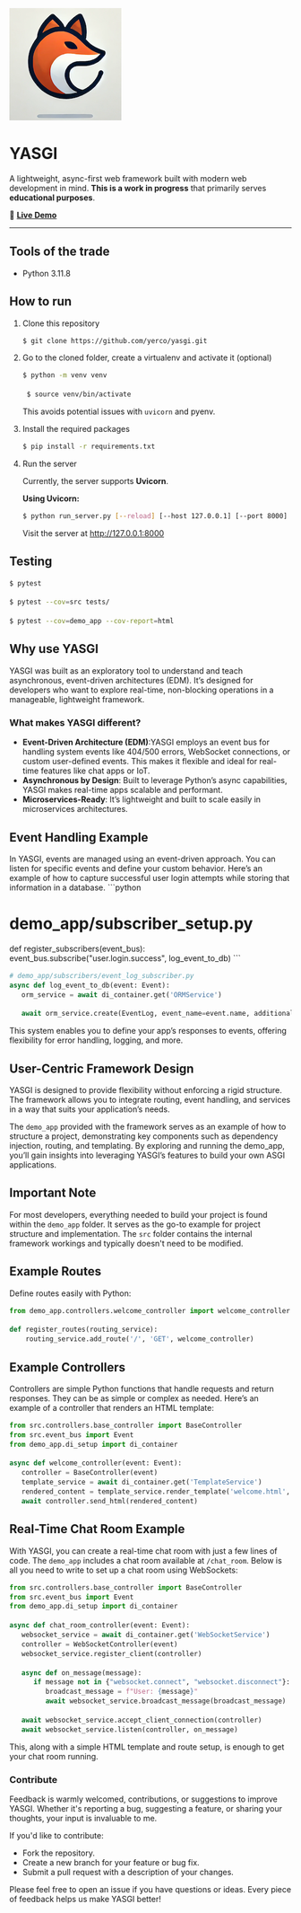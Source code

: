 ![YASGI Logo](yasgi200.png)

# YASGI

A lightweight, async-first web framework built with modern web development in mind. **This is a work in progress** that primarily serves **educational purposes**.

🔗 **[Live Demo](https://yasgi-frame.work)**

---

## Tools of the trade
- Python 3.11.8

## How to run

1. Clone this repository
    ```bash
    $ git clone https://github.com/yerco/yasgi.git
    ```

2. Go to the cloned folder, create a virtualenv and activate it (optional)
   ```bash
   $ python -m venv venv
   
    $ source venv/bin/activate
   ```
   This avoids potential issues with `uvicorn` and pyenv.

3. Install the required packages
   ```bash
   $ pip install -r requirements.txt
   ```

4. Run the server

   Currently, the server supports **Uvicorn**.

   **Using Uvicorn:**
   ```bash
   $ python run_server.py [--reload] [--host 127.0.0.1] [--port 8000]
   ```
   
   Visit the server at http://127.0.0.1:8000

## Testing
   ```bash
   $ pytest
   
   $ pytest --cov=src tests/
   
   $ pytest --cov=demo_app --cov-report=html
   ```

## Why use YASGI

YASGI was built as an exploratory tool to understand and teach asynchronous, event-driven architectures (EDM). It’s designed for developers who want to explore real-time, non-blocking operations in a manageable, lightweight framework.

### What makes YASGI different?

- **Event-Driven Architecture (EDM)**:YASGI employs an event bus for handling system events like 404/500 errors, WebSocket connections, or custom user-defined events. This makes it flexible and ideal for real-time features like chat apps or IoT.
- **Asynchronous by Design**: Built to leverage Python’s async capabilities, YASGI makes real-time apps scalable and performant.
- **Microservices-Ready**: It’s lightweight and built to scale easily in microservices architectures.

## Event Handling Example

In YASGI, events are managed using an event-driven approach. You can listen for specific events and define your custom behavior. Here’s an example of how to capture successful user login attempts while storing that information in a database.
    ```python
   # demo_app/subscriber_setup.py
   def register_subscribers(event_bus):
       event_bus.subscribe("user.login.success", log_event_to_db)
    ```

   ```python
   # demo_app/subscribers/event_log_subscriber.py
   async def log_event_to_db(event: Event):
      orm_service = await di_container.get('ORMService')
   
      await orm_service.create(EventLog, event_name=event.name, additional_data=str(event.data))
   ```
This system enables you to define your app’s responses to events, offering flexibility for error handling, logging, and more.

## User-Centric Framework Design

YASGI is designed to provide flexibility without enforcing a rigid structure. The framework allows you to integrate routing, event handling, and services in a way that suits your application’s needs.

The `demo_app`  provided with the framework serves as an example of how to structure a project, demonstrating key components such as dependency injection, routing, and templating. By exploring and running the demo_app, you’ll gain insights into leveraging YASGI’s features to build your own ASGI applications.

## Important Note

For most developers, everything needed to build your project is found within the `demo_app` folder. It serves as the go-to example for project structure and implementation. The `src` folder contains the internal framework workings and typically doesn't need to be modified.

## Example Routes

Define routes easily with Python:
   ```python
   from demo_app.controllers.welcome_controller import welcome_controller
   
   def register_routes(routing_service):
       routing_service.add_route('/', 'GET', welcome_controller)
   ```
   
## Example Controllers

Controllers are simple Python functions that handle requests and return responses. They can be as simple or complex as needed. Here’s an example of a controller that renders an HTML template:
   ```python
   from src.controllers.base_controller import BaseController
   from src.event_bus import Event
   from demo_app.di_setup import di_container
   
   async def welcome_controller(event: Event):
      controller = BaseController(event)
      template_service = await di_container.get('TemplateService')
      rendered_content = template_service.render_template('welcome.html', {})
      await controller.send_html(rendered_content)
   ```
   
## Real-Time Chat Room Example

With YASGI, you can create a real-time chat room with just a few lines of code. The `demo_app` includes a chat room available at `/chat_room`. Below is all you need to write to set up a chat room using WebSockets:

   ```python
   from src.controllers.base_controller import BaseController
   from src.event_bus import Event
   from demo_app.di_setup import di_container

   async def chat_room_controller(event: Event):
      websocket_service = await di_container.get('WebSocketService')
      controller = WebSocketController(event)
      websocket_service.register_client(controller)
   
      async def on_message(message):
         if message not in {"websocket.connect", "websocket.disconnect"}:
            broadcast_message = f"User: {message}"
            await websocket_service.broadcast_message(broadcast_message)
      
      await websocket_service.accept_client_connection(controller)
      await websocket_service.listen(controller, on_message)
   ```

This, along with a simple HTML template and route setup, is enough to get your chat room running.

### Contribute

Feedback is warmly welcomed, contributions, or suggestions to improve YASGI. Whether it's reporting a bug, suggesting a feature, or sharing your thoughts, your input is invaluable to me.

If you'd like to contribute:
- Fork the repository.
- Create a new branch for your feature or bug fix.
- Submit a pull request with a description of your changes.

Please feel free to open an issue if you have questions or ideas. Every piece of feedback helps us make YASGI better!
